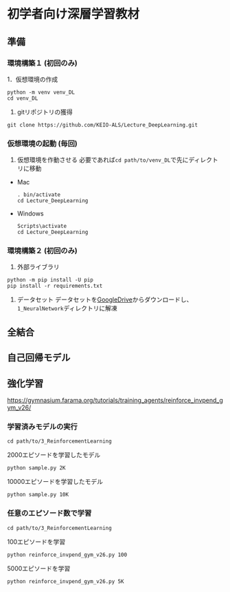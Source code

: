 # 初学者向け深層学習教材

## 準備

### 環境構築１ (初回のみ)

1．仮想環境の作成
```
python -m venv venv_DL
cd venv_DL
```

1. gitリポジトリの獲得
```
git clone https://github.com/KEIO-ALS/Lecture_DeepLearning.git
```


### 仮想環境の起動 (毎回)

1. 仮想環境を作動させる
必要であれば`cd path/to/venv_DL`で先にディレクトリに移動
- Mac
    ```
    . bin/activate
    cd Lecture_DeepLearning
    ```
- Windows
    ```
    Scripts\activate
    cd Lecture_DeepLearning
    ```


### 環境構築２ (初回のみ)

1. 外部ライブラリ
```
python -m pip install -U pip
pip install -r requirements.txt
```

1. データセット
データセットを[GoogleDrive](https://drive.google.com/file/d/1NOmv4nSnx9cnPUzORlZtfCDZ1pdeuED3/view?usp=sharing)からダウンロードし、`1_NeuralNetwork`ディレクトリに解凍


## 全結合

## 自己回帰モデル

## 強化学習
https://gymnasium.farama.org/tutorials/training_agents/reinforce_invpend_gym_v26/

### 学習済みモデルの実行
```
cd path/to/3_ReinforcementLearning
```
2000エピソードを学習したモデル
```
python sample.py 2K
```
10000エピソードを学習したモデル
```
python sample.py 10K
```

### 任意のエピソード数で学習
```
cd path/to/3_ReinforcementLearning
```
100エピソードを学習
```
python reinforce_invpend_gym_v26.py 100
```
5000エピソードを学習
```
python reinforce_invpend_gym_v26.py 5K
```